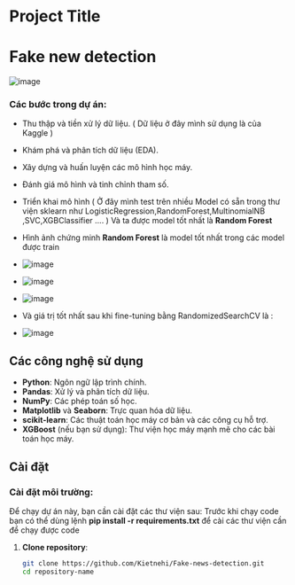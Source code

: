 # Project Title 
# Fake new detection

![image](https://github.com/user-attachments/assets/76f6148b-e0c2-42b5-bd15-a1bdf99e6870)


### Các bước trong dự án:
- Thu thập và tiền xử lý dữ liệu. ( Dữ liệu ở đây mình sử dụng là của Kaggle )
- Khám phá và phân tích dữ liệu (EDA).
- Xây dựng và huấn luyện các mô hình học máy.
- Đánh giá mô hình và tinh chỉnh tham số.
- Triển khai mô hình  ( Ở đây mình test trên nhiều Model có sẵn trong thư viện sklearn như LogisticRegression,RandomForest,MultinomialNB ,SVC,XGBClassifier .... )
  Và ta được model tốt nhất là **Random Forest**
- Hình ảnh chứng minh **Random Forest** là model tốt nhất trong các model được train
- ![image](https://github.com/user-attachments/assets/f85a130a-6665-4536-b7b6-af9415f9ba62)
- ![image](https://github.com/user-attachments/assets/6fb4361c-253f-4bb7-a2ee-c6b2836545d3)
- ![image](https://github.com/user-attachments/assets/a702383e-2c72-4f7c-8b12-759a636df3cd)


- Và giá trị tốt nhất sau khi fine-tuning bằng RandomizedSearchCV là :
- ![image](https://github.com/user-attachments/assets/e473bef6-b8b6-4294-b147-3cb6331bfeef)



## Các công nghệ sử dụng

- **Python**: Ngôn ngữ lập trình chính.
- **Pandas**: Xử lý và phân tích dữ liệu.
- **NumPy**: Các phép toán số học.
- **Matplotlib** và **Seaborn**: Trực quan hóa dữ liệu.
- **scikit-learn**: Các thuật toán học máy cơ bản và các công cụ hỗ trợ.
- **XGBoost** (nếu bạn sử dụng): Thư viện học máy mạnh mẽ cho các bài toán học máy.


## Cài đặt
  
### Cài đặt môi trường:
Để chạy dự án này, bạn cần cài đặt các thư viện sau:
Trước khi chạy code bạn có thể dùng lệnh **pip install -r requirements.txt** để cài các thư viện cần để chạy được code 
1. **Clone repository**:
   ```bash
   git clone https://github.com/Kietnehi/Fake-news-detection.git
   cd repository-name
